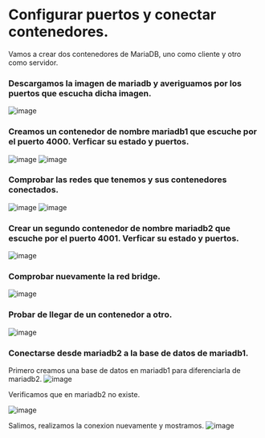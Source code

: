 # Configurar puertos y conectar contenedores.
Vamos a crear dos contenedores de MariaDB, uno como cliente y otro como servidor.

### Descargamos la imagen de mariadb y averiguamos por los puertos que escucha dicha imagen.
![image](https://github.com/julianzanetti/Docker-Udemy/assets/134458575/b5e03837-1967-4616-8a6b-f2c645c972f2)

### Creamos un contenedor de nombre mariadb1 que escuche por el puerto 4000. Verficar su estado y puertos.
![image](https://github.com/julianzanetti/Docker-Udemy/assets/134458575/9bb537a8-65cc-4034-b635-56d09a8f9f43)
![image](https://github.com/julianzanetti/Docker-Udemy/assets/134458575/55c0a1e0-f6cf-4ac2-832a-14548262bf87)

### Comprobar las redes que tenemos y sus contenedores conectados.
![image](https://github.com/julianzanetti/Docker-Udemy/assets/134458575/06928ff4-e849-4e15-ac50-6b55b7092665)
![image](https://github.com/julianzanetti/Docker-Udemy/assets/134458575/6a589998-b5c0-4b24-9e8f-6ede1ada422e)

### Crear un segundo contenedor de nombre mariadb2 que escuche por el puerto 4001. Verficar su estado y puertos.
![image](https://github.com/julianzanetti/Docker-Udemy/assets/134458575/409efd40-3f8b-46e6-b31b-e09757c79e3e)

### Comprobar nuevamente la red bridge.
![image](https://github.com/julianzanetti/Docker-Udemy/assets/134458575/a0c546b0-c0dc-46d8-b6ea-ebd1d1efdbd0)

### Probar de llegar de un contenedor a otro.
![image](https://github.com/julianzanetti/Docker-Udemy/assets/134458575/31785f58-712c-410f-a67e-e58b7d559ffb)

### Conectarse desde mariadb2 a la base de datos de mariadb1.
Primero creamos una base de datos en mariadb1 para diferenciarla de mariadb2.
![image](https://github.com/julianzanetti/Docker-Udemy/assets/134458575/2def0e68-f448-4c98-a128-0095cf4aa6d6)

Verificamos que en mariadb2 no existe.

![image](https://github.com/julianzanetti/Docker-Udemy/assets/134458575/dfc967d2-6802-4a6c-95bd-cd50a63a9b02)

Salimos, realizamos la conexion nuevamente y mostramos.
![image](https://github.com/julianzanetti/Docker-Udemy/assets/134458575/7e62ae94-01de-4769-9fb2-43986743ac29)
